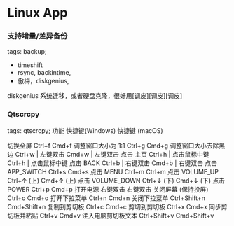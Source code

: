 
# Linux App




### 支持增量/差异备份
tags: backup;
- timeshift
- rsync, backintime, 
- 傲梅，diskgenius, 

diskgenius 系统迁移，或者硬盘克隆，很好用[调皮][调皮][调皮]


### Qtscrcpy
tags: qtscrcpy;
功能 	快捷键(Windows) 	快捷键 (macOS)

切换全屏 	Ctrl+f 	Cmd+f
调整窗口大小为 1:1 	Ctrl+g 	Cmd+g
调整窗口大小去除黑边 	Ctrl+w | 左键双击 	Cmd+w | 左键双击
点击 主页 	Ctrl+h | 点击鼠标中键 	Ctrl+h | 点击鼠标中键
点击 BACK 	Ctrl+b | 右键双击 	Cmd+b | 右键双击
点击 APP_SWITCH 	Ctrl+s 	Cmd+s
点击 MENU 	Ctrl+m 	Ctrl+m
点击 VOLUME_UP 	Ctrl+↑ (上) 	Cmd+↑ (上)
点击 VOLUME_DOWN 	Ctrl+↓ (下) 	Cmd+↓ (下)
点击 POWER 	Ctrl+p 	Cmd+p
打开电源 	右键双击 	右键双击
关闭屏幕 (保持投屏) 	Ctrl+o 	Cmd+o
打开下拉菜单 	Ctrl+n 	Cmd+n
关闭下拉菜单 	Ctrl+Shift+n 	Cmd+Shift+n
复制到剪切板 	Ctrl+c 	Cmd+c
剪切到剪切板 	Ctrl+x 	Cmd+x
同步剪切板并粘贴 	Ctrl+v 	Cmd+v
注入电脑剪切板文本 	Ctrl+Shift+v 	Cmd+Shift+v


